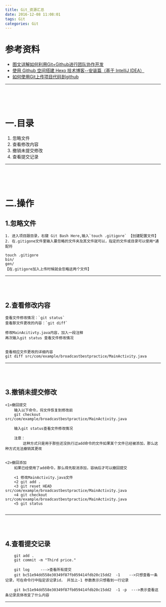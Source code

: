 ```yaml
---
title: Git_资源汇总
date: 2016-12-08 11:08:01
tags: Git
categories: Git
---
```


参考资料
=========================
+ [图文详解如何利用Git+Github进行团队协作开发](https://zhuanlan.zhihu.com/p/23478654)
+ [使用 Github 空间搭建 Hexo 技术博客--安装篇（基于 IntelliJ IDEA）](http://code.youmeek.com/2016/02/28/2016/02/Hexo/)
+ [如何使用Git上传项目代码到github](http://1ke.co/course/194)


---
<br><br><br>

一.目录
====================


1. 忽略文件
2. 查看修改内容
3. 撤销未提交修改
4. 查看提交记录

---
<br><br><br>


二.操作
======================

1.忽略文件
-------------------
```
1. 进入项目跟目录，右键 Git Bash Here,输入`touch .gitigore` 【创建配置文件】
2. 在.gitigone文件里输入要忽略的文件夹及其文件就可以，指定的文件或目录可以使用*通配符

touch .gitigore
bin/
gen/
【在.gitigore加入上传时候就会忽略这两个文件】

```

---
<br><br>


2.查看修改内容
--------------------
```
查看文件修改情况：`git status`   
查看那文件更改的内容：`git diff`

修改MainAcitivty.java内容，加入一段注释
再次输入git status 查看文件修改情况


查看相应文件更改的详细内容 
git diff src/com/example/broadcastbestpractice/MainActivity.java

```

---
<br><br>


3.撤销未提交修改
----------------------
```
<1>撤回提交
	输入以下命令，将文件恢复到修改前
	git checkout src/com/example/broadcastbestpractice/MainActivity.java

	输入git status查看文件修改情况

	注意：
	    这种方式只是用于那些还没执行过add命令的文件如果某个文件已经被添加，那么这种方式无法撤销其更改


<2>撤回添加
	如果已经使用了add命令，那么得先取消添加，容纳后才可以撤回提交

    <1 修改MainActivity.java文件
    <2 git add .
    <3 git reset HEAD src/com/example/broadcastbestpractice/MainActivity.java
    <4 git checkout src/com/example/broadcastbestpractice/MainActivity.java
    <5 git status


```

---
<br><br>


4.查看提交记录
-------------------
```
    git add .
    git commit -m "Third price."

    git log     --->查看所有提交
    git bc51e94dd558e30349f87fb059414fdb20c15dd2  -1    -->只想查看一条记录，可在命令行中指定该记录id， 并加上-1 参数表示只想看到一行记录

    git bc51e94dd558e30349f87fb059414fdb20c15dd2  -1 -p  --->表示查看这条记录具体改变了什么内容

```

---
<br><br>
